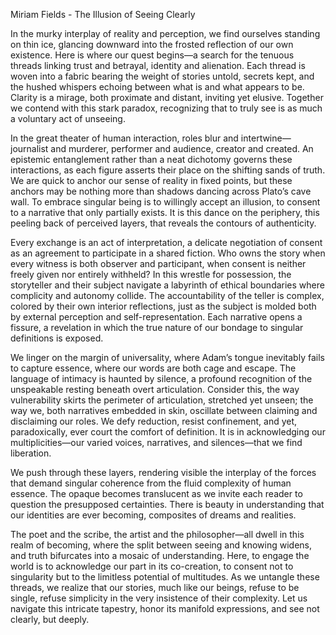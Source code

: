 Miriam Fields - The Illusion of Seeing Clearly

In the murky interplay of reality and perception, we find ourselves standing on thin ice, glancing downward into the frosted reflection of our own existence. Here is where our quest begins—a search for the tenuous threads linking trust and betrayal, identity and alienation. Each thread is woven into a fabric bearing the weight of stories untold, secrets kept, and the hushed whispers echoing between what is and what appears to be. Clarity is a mirage, both proximate and distant, inviting yet elusive. Together we contend with this stark paradox, recognizing that to truly see is as much a voluntary act of unseeing.

In the great theater of human interaction, roles blur and intertwine—journalist and murderer, performer and audience, creator and created. An epistemic entanglement rather than a neat dichotomy governs these interactions, as each figure asserts their place on the shifting sands of truth. We are quick to anchor our sense of reality in fixed points, but these anchors may be nothing more than shadows dancing across Plato’s cave wall. To embrace singular being is to willingly accept an illusion, to consent to a narrative that only partially exists. It is this dance on the periphery, this peeling back of perceived layers, that reveals the contours of authenticity.

Every exchange is an act of interpretation, a delicate negotiation of consent as an agreement to participate in a shared fiction. Who owns the story when every witness is both observer and participant, when consent is neither freely given nor entirely withheld? In this wrestle for possession, the storyteller and their subject navigate a labyrinth of ethical boundaries where complicity and autonomy collide. The accountability of the teller is complex, colored by their own interior reflections, just as the subject is molded both by external perception and self-representation. Each narrative opens a fissure, a revelation in which the true nature of our bondage to singular definitions is exposed.

We linger on the margin of universality, where Adam’s tongue inevitably fails to capture essence, where our words are both cage and escape. The language of intimacy is haunted by silence, a profound recognition of the unspeakable resting beneath overt articulation. Consider this, the way vulnerability skirts the perimeter of articulation, stretched yet unseen; the way we, both narratives embedded in skin, oscillate between claiming and disclaiming our roles. We defy reduction, resist confinement, and yet, paradoxically, ever court the comfort of definition. It is in acknowledging our multiplicities—our varied voices, narratives, and silences—that we find liberation.

We push through these layers, rendering visible the interplay of the forces that demand singular coherence from the fluid complexity of human essence. The opaque becomes translucent as we invite each reader to question the presupposed certainties. There is beauty in understanding that our identities are ever becoming, composites of dreams and realities.

The poet and the scribe, the artist and the philosopher—all dwell in this realm of becoming, where the split between seeing and knowing widens, and truth bifurcates into a mosaic of understanding. Here, to engage the world is to acknowledge our part in its co-creation, to consent not to singularity but to the limitless potential of multitudes. As we untangle these threads, we realize that our stories, much like our beings, refuse to be single, refuse simplicity in the very insistence of their complexity. Let us navigate this intricate tapestry, honor its manifold expressions, and see not clearly, but deeply.